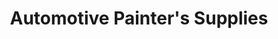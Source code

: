 ---
title: "Automotive Painter's Supplies"
url: /pensacola/automotive-painters-supplies/
shop: Farben
---